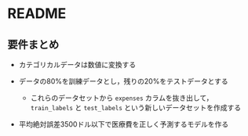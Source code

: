 # README

## 要件まとめ

* カテゴリカルデータは数値に変換する

* データの80%を訓練データとし，残りの20%をテストデータとする
  * これらのデータセットから `expenses` カラムを抜き出して，`train_labels` と `test_labels` という新しいデータセットを作成する

* 平均絶対誤差3500ドル以下で医療費を正しく予測するモデルを作る